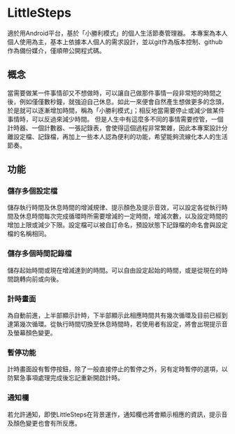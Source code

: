 # LittleSteps
適於用Android平台，基於「小勝利模式」的個人生活節奏管理器。
本專案為本人個人使用為主，基本上依據本人個人的需求設計，並以git作為版本控制、github作為備份媒介，僅順帶公開程式碼。
## 概念
當需要做某一件事情卻又不想做時，可以讓自己做那件事情一段非常短的時間之後，例如僅僅數秒鐘，就強迫自己休息。如此一來便會自然產生想做更多的念頭，於是就可以逐漸增加時間，稱為「小勝利模式」；相反地當需要停止或減少做某件事情時，可以反過來減少時間。
但是人生中有這麼多不同的事情需要控管，一個計時器、一個計數器、一張記錄表，會使得這個過程非常繁雜，因此本專案設計分離設定檔、記錄檔，再加上一些本人認為便利的功能，希望能夠流線化本人的生活節奏。
## 功能
### 儲存多個設定檔
儲存執行時間及休息時間的增減規律、提示顏色及提示音效，可以設定各從執行時間及休息時間每次完成循環時所需要增減的一定時間，增減次數，以及設定時間的增加上限或減少下限。設定檔可以被自訂命名，預設狀態下記錄檔的命名會與設定檔的名稱相同。
### 儲存多個時間記錄檔
儲存起始時間或現在增減達到的時間。可以自由設定起始的時間，或是從現在的時間跳轉向前或向後。
### 計時畫面
為自動前進，上半部顯示計時，下半部顯示此相應時間共有幾次循環及目前已經到達第幾次循環。從執行時間切換至休息時間時，若使用者有設定，將會出現提示音及螢幕顏色變更。
### 暫停功能
計時畫面設有暫停按鈕，除了一般直接停止的暫停之外，另有定時暫停的選項，以防緊急事項處理完成後忘記重新開啟計時。
### 通知欄
若允許通知，即使LittleSteps在背景運作，通知欄也將會顯示相應的資訊，提示音及顏色變更也會有所反應。
